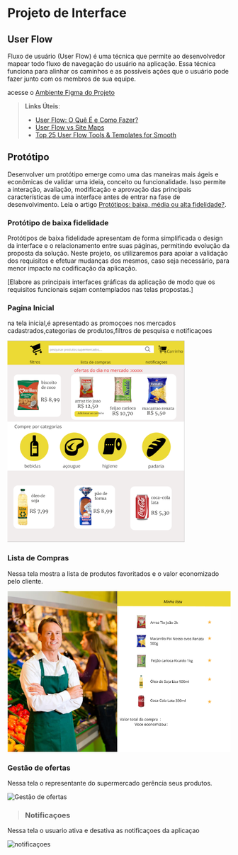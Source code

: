
# Projeto de Interface

## User Flow

Fluxo de usuário (User Flow) é uma técnica que permite ao desenvolvedor mapear todo fluxo de navegação do usuário na aplicação. Essa técnica funciona para alinhar os caminhos e as possíveis ações que o usuário pode fazer junto com os membros de sua equipe.

acesse o <a href="https://www.figma.com/file/mMQ6xjD8z8HkEmKKonzp6p/prot%C3%B3tipo-SmartSpend?type=design&mode=design&t=GTBVOqb0ldmRynez-0">Ambiente Figma do Projeto</a>


> **Links Úteis**:
> - [User Flow: O Quê É e Como Fazer?](https://medium.com/7bits/fluxo-de-usu%C3%A1rio-user-flow-o-que-%C3%A9-como-fazer-79d965872534)
> - [User Flow vs Site Maps](http://designr.com.br/sitemap-e-user-flow-quais-as-diferencas-e-quando-usar-cada-um/)
> - [Top 25 User Flow Tools & Templates for Smooth](https://www.mockplus.com/blog/post/user-flow-tools)

## Protótipo

Desenvolver um protótipo emerge como uma das maneiras mais ágeis e econômicas de validar uma ideia, conceito ou funcionalidade. Isso permite a interação, avaliação, modificação e aprovação das principais características de uma interface antes de entrar na fase de desenvolvimento. Leia o artigo [Protótipos: baixa, média ou alta fidelidade?](https://medium.com/ladies-that-ux-br/prot%C3%B3tipos-baixa-m%C3%A9dia-ou-alta-fidelidade-71d897559135).

### Protótipo de baixa fidelidade

Protótipos de baixa fidelidade apresentam de forma simplificada o design da interface e o relacionamento entre suas páginas, permitindo evolução da proposta da solução. Neste projeto, os utilizaremos para apoiar a validação dos requisitos e efetuar mudanças dos mesmos, caso seja necessário, para menor impacto na codificação da aplicação.

[Elabore as principais interfaces gráficas da aplicação de modo que os requisitos funcionais sejam contemplados nas telas propostas.]

### Pagina Inicial

<p>na tela inicial,é apresentado as promoçoes nos mercados cadastrados,categorias de produtos,filtros de pesquisa e notificaçoes<p>

<img src="img/tela inicial.png" alt="tela inicial">

### Lista de Compras

<p>Nessa tela mostra a lista de produtos favoritados e o valor economizado pelo cliente.<p>

<img src="img/listaDeCompras.png" alt="lista-de-compras">

### Gestão de ofertas ###

<p>Nessa tela o representante do supermercado gerência seus produtos.<p>
<img src="img/gestão de ofertas (1).jpg" alt="Gestão de ofertas">

>### Notificaçoes

<p>Nessa tela o usuario ativa e desativa as notificaçoes da aplicaçao<p>

<img src="img/notificaçoes.png" alt="notificaçoes">


